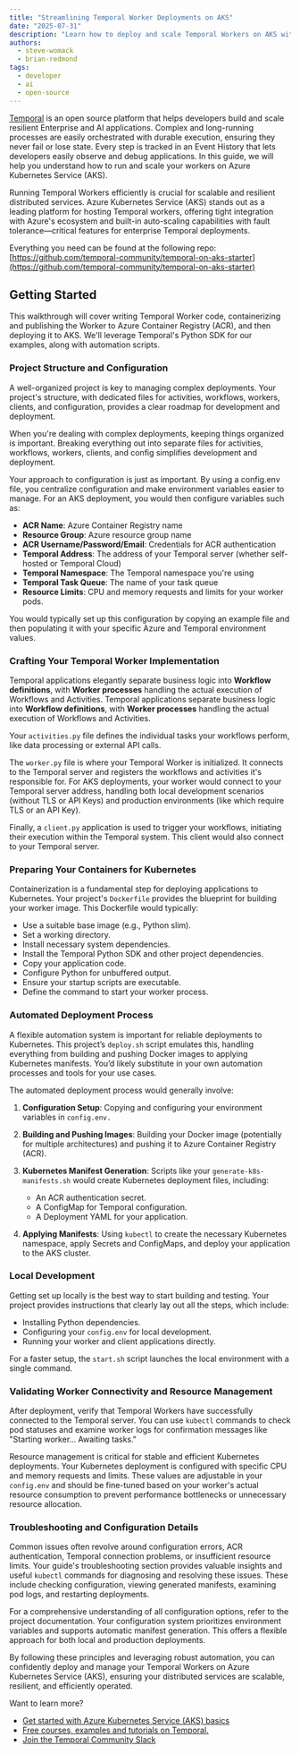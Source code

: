 ```yaml
---
title: "Streamlining Temporal Worker Deployments on AKS"
date: "2025-07-31"
description: "Learn how to deploy and scale Temporal Workers on AKS with ease. This guide walks you through containerizing Temporal applications, automating deployments, and optimizing resource management for resilient, enterprise-grade workflows on Kubernetes. "
authors:
  - steve-womack
  - brian-redmond
tags:
  - developer
  - ai
  - open-source
---
```


[Temporal](https://temporal.io/) is an open source platform that helps developers build and scale resilient Enterprise and AI applications. Complex and long-running processes are easily orchestrated with durable execution, ensuring they never fail or lose state. Every step is tracked in an Event History that lets developers easily observe and debug applications. In this guide, we will help you understand how to run and scale your workers on Azure Kubernetes Service (AKS).

<!-- truncate -->

Running Temporal Workers efficiently is crucial for scalable and resilient distributed services. Azure Kubernetes Service (AKS) stands out as a leading platform for hosting Temporal workers, offering tight integration with Azure's ecosystem and built-in auto-scaling capabilities with fault tolerance—critical features for enterprise Temporal deployments.

Everything you need can be found at the following repo: [https://github.com/temporal-community/temporal-on-aks-starter](https://github.com/temporal-community/temporal-on-aks-starter)

## Getting Started

This walkthrough will cover writing Temporal Worker code, containerizing and publishing the Worker to Azure Container Registry (ACR), and then deploying it to AKS. We'll leverage Temporal's Python SDK for our examples, along with automation scripts.

### Project Structure and Configuration

A well-organized project is key to managing complex deployments. Your project's structure, with dedicated files for activities, workflows, workers, clients, and configuration, provides a clear roadmap for development and deployment.

When you're dealing with complex deployments, keeping things organized is important. Breaking everything out into separate files for activities, workflows, workers, clients, and config simplifies development and deployment.

Your approach to configuration is just as important. By using a config.env file, you centralize configuration and make environment variables easier to manage. For an AKS deployment, you would then configure variables such as:

- **ACR Name**: Azure Container Registry name
- **Resource Group**: Azure resource group name
- **ACR Username/Password/Email**: Credentials for ACR authentication
- **Temporal Address**: The address of your Temporal server (whether self-hosted or Temporal Cloud)
- **Temporal Namespace**: The Temporal namespace you're using
- **Temporal Task Queue**: The name of your task queue
- **Resource Limits**: CPU and memory requests and limits for your worker pods.

You would typically set up this configuration by copying an example file and then populating it with your specific Azure and Temporal environment values.

### Crafting Your Temporal Worker Implementation

Temporal applications elegantly separate business logic into **Workflow definitions**, with **Worker processes** handling the actual execution of Workflows and Activities.
Temporal applications separate business logic into **Workflow definitions**, with **Worker processes** handling the actual execution of Workflows and Activities.

Your `activities.py` file defines the individual tasks your workflows perform, like data processing or external API calls.

The `worker.py` file is where your Temporal Worker is initialized. It connects to the Temporal server and registers the workflows and activities it's responsible for. For AKS deployments, your worker would connect to your Temporal server address, handling both local development scenarios (without TLS or API Keys) and production environments (like which require TLS or an API Key).

Finally, a `client.py` application is used to trigger your workflows, initiating their execution within the Temporal system. This client would also connect to your Temporal server.

### Preparing Your Containers for Kubernetes

Containerization is a fundamental step for deploying applications to Kubernetes. Your project's `Dockerfile` provides the blueprint for building your worker image. This Dockerfile would typically:

- Use a suitable base image (e.g., Python slim).
- Set a working directory.
- Install necessary system dependencies.
- Install the Temporal Python SDK and other project dependencies.
- Copy your application code.
- Configure Python for unbuffered output.
- Ensure your startup scripts are executable.
- Define the command to start your worker process.

### Automated Deployment Process

A flexible automation system is important for reliable deployments to Kubernetes. This project’s `deploy.sh` script emulates this, handling everything from building and pushing Docker images to applying Kubernetes manifests. You’d likely substitute in your own automation processes and tools for your use cases.

The automated deployment process would generally involve:

1. **Configuration Setup**: Copying and configuring your environment variables in `config.env.`
1. **Building and Pushing Images**: Building your Docker image (potentially for multiple architectures) and pushing it to Azure Container Registry (ACR).
1. **Kubernetes Manifest Generation**: Scripts like your `generate-k8s-manifests.sh` would create Kubernetes deployment files, including:

   - An ACR authentication secret.
   - A ConfigMap for Temporal configuration.
   - A Deployment YAML for your application.

1. **Applying Manifests**: Using `kubectl` to create the necessary Kubernetes namespace, apply Secrets and ConfigMaps, and deploy your application to the AKS cluster.

### Local Development

Getting set up locally is the best way to start building and testing. Your project provides instructions that clearly lay out all the steps, which include:

- Installing Python dependencies.
- Configuring your `config.env` for local development.
- Running your worker and client applications directly.

For a faster setup, the `start.sh` script launches the local environment with a single command.

### Validating Worker Connectivity and Resource Management

After deployment, verify that Temporal Workers have successfully connected to the Temporal server. You can use `kubectl` commands to check pod statuses and examine worker logs for confirmation messages like "Starting worker... Awaiting tasks."

Resource management is critical for stable and efficient Kubernetes deployments. Your Kubernetes deployment is configured with specific CPU and memory requests and limits. These values are adjustable in your `config.env` and should be fine-tuned based on your worker's actual resource consumption to prevent performance bottlenecks or unnecessary resource allocation.

### Troubleshooting and Configuration Details

Common issues often revolve around configuration errors, ACR authentication, Temporal connection problems, or insufficient resource limits. Your guide's troubleshooting section provides valuable insights and useful `kubectl` commands for diagnosing and resolving these issues. These include checking configuration, viewing generated manifests, examining pod logs, and restarting deployments.

For a comprehensive understanding of all configuration options, refer to the project documentation. Your configuration system prioritizes environment variables and supports automatic manifest generation. This offers a flexible approach for both local and production deployments.

By following these principles and leveraging robust automation, you can confidently deploy and manage your Temporal Workers on Azure Kubernetes Service (AKS), ensuring your distributed services are scalable, resilient, and efficiently operated.

Want to learn more?

- [Get started with Azure Kubernetes Service (AKS) basics](https://learn.microsoft.com/azure/aks/get-started-aks)
- [Free courses, examples and tutorials on Temporal.](https://learn.temporal.io/)
- [Join the Temporal Community Slack](https://temporalio.slack.com/join/shared_invite/zt-358xvk634-RXs1lBob_t9pdWsLWBCvCg#/shared-invite/email)
